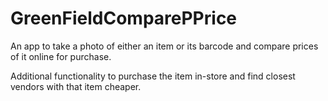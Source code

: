 # GreenFieldComparePPrice
An app to take a photo of either an item or its barcode and compare prices of it online for purchase.

Additional functionality to purchase the item in-store and find closest vendors with that item cheaper.
